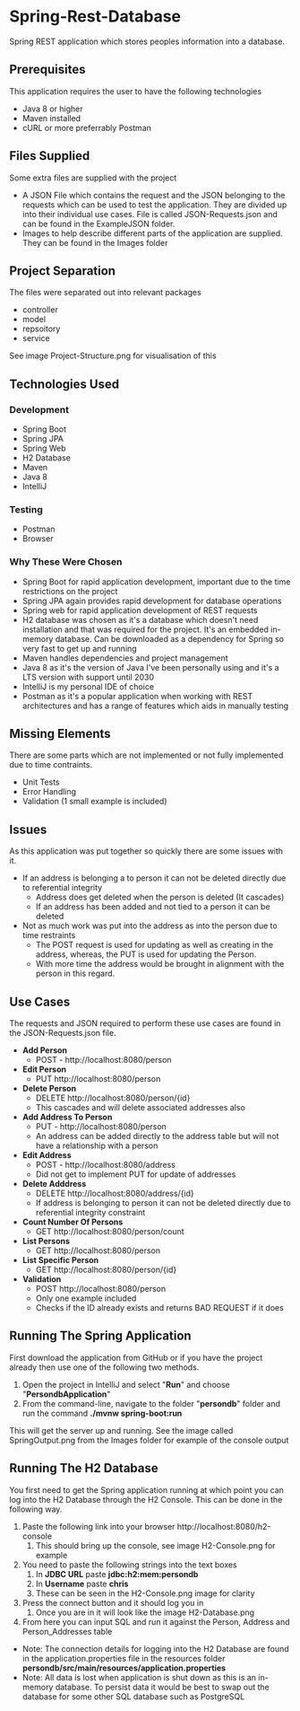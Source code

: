 # Spring-Rest-Database
Spring REST application which stores peoples information into a database.

## Prerequisites
This application requires the user to have the following technologies
- Java 8 or higher
- Maven installed
- cURL or more preferrably Postman


## Files Supplied
Some extra files are supplied with the project
- A JSON File which contains the request and the JSON belonging to the requests which can be used to test the application. They are divided up into their individual use cases. File is called JSON-Requests.json and can be found in the ExampleJSON folder.
- Images to help describe different parts of the application are supplied. They can be found in the Images folder

## Project Separation
The files were separated out into relevant packages 
- controller
- model
- repsoitory
- service

See image Project-Structure.png for visualisation of this

## Technologies Used

### Development
- Spring Boot
- Spring JPA
- Spring Web
- H2 Database
- Maven
- Java 8
- IntelliJ

### Testing
- Postman
- Browser

### Why These Were Chosen
- Spring Boot for rapid application development, important due to the time restrictions on the project
- Spring JPA again provides rapid development for database operations 
- Spring web for rapid application development of REST requests
- H2 database was chosen as it's a database which doesn't need installation and that was required for the project. It's an embedded in-memory database. Can be downloaded as a dependency for Spring so very fast to get up and running
- Maven handles dependencies and project management
- Java 8 as it's the version of Java I've been personally using and it's a LTS version with support until 2030
- IntelliJ is my personal IDE of choice
- Postman as it's a popular application when working with REST architectures and has a range of features which aids in manually testing

## Missing Elements
There are some parts which are not implemented or not fully implemented due to time contraints. 
- Unit Tests
- Error Handling
- Validation (1 small example is included) 

## Issues
As this application was put together so quickly there are some issues with it.
- If an address is belonging a to person it can not be deleted directly due to referential integrity
  - Address does get deleted when the person is deleted (It cascades)
  - If an address has been added and not tied to a person it can be deleted
- Not as much work was put into the address as into the person due to time restraints
  - The POST request is used for updating as well as creating in the address, whereas, the PUT is used for updating the Person. 
  - With more time the address would be brought in alignment with the person in this regard.

## Use Cases
The requests and JSON required to perform these use cases are found in the JSON-Requests.json file.

- **Add Person**
  - POST - http://localhost:8080/person
- **Edit Person**
  - PUT http://localhost:8080/person
- **Delete Person**
  - DELETE http://localhost:8080/person/{id}
  - This cascades and will delete associated addresses also
- **Add Address To Person**
  - PUT - http://localhost:8080/person
  - An address can be added directly to the address table but will not have a relationship with a person
- **Edit Address**
  - POST - http://localhost:8080/address
  - Did not get to implement PUT for update of addresses
- **Delete Adddress**
  - DELETE http://localhost:8080/address/{id}
  - If address is belonging to person it can not be deleted directly due to referential integrity   constraint
- **Count Number Of Persons**
  - GET http://localhost:8080/person/count
- **List Persons**
  - GET http://localhost:8080/person
- **List Specific Person**
  - GET http://localhost:8080/person/{id}
- **Validation**
  - POST http://localhost:8080/person
  - Only one example included
  - Checks if the ID already exists and returns BAD REQUEST if it does

## Running The Spring Application
First download the application from GitHub or if you have the project already then use one of the following two methods.

1. Open the project in IntelliJ and select "**Run**" and choose "**PersondbApplication**"
2. From the command-line, navigate to the folder "**persondb**" folder and run the command **./mvnw spring-boot:run**

This will get the server up and running. See the image called SpringOutput.png from the Images folder for example of the console output

## Running The H2 Database

You first need to get the Spring application running at which point you can log into the H2 Database through the H2 Console. This can be done in the following way.

1. Paste the following link into your browser http://localhost:8080/h2-console
   1. This should bring up the console, see image H2-Console.png for example
2. You need to paste the following strings into the text boxes
   1. In **JDBC URL** paste **jdbc:h2:mem:persondb**
   2. In **Username** paste **chris**
   3. These can be seen in the H2-Console.png image for clarity
3. Press the connect button and it should log you in
   1. Once you are in it will look like the image H2-Database.png
4. From here you can input SQL and run it against the Person, Address and Person_Addresses table

* Note: The connection details for logging into the H2 Database are found in the application.properties file in the resources folder **persondb/src/main/resources/application.properties**
* Note: All data is lost when application is shut down as this is an in-memory database. To persist data it would be best to swap out the database for some other SQL database such as PostgreSQL
